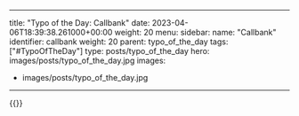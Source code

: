 
---
title: "Typo of the Day: Callbank"
date: 2023-04-06T18:39:38.261000+00:00
weight: 20
menu:
  sidebar:
    name: "Callbank"
    identifier: callbank
    weight: 20
    parent: typo_of_the_day
tags: ["#TypoOfTheDay"]
type: posts/typo_of_the_day
hero: images/posts/typo_of_the_day.jpg
images:
- images/posts/typo_of_the_day.jpg
---


{{<fosstodon user="mariatta" id="110153326805786897">}}

